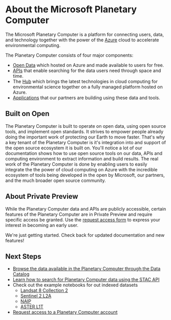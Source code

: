# About the Microsoft Planetary Computer

The Microsoft Planetary Computer is a platform for connecting users, data, and technology together with the power of the [Azure](https://azure.microsoft.com/en-us/) cloud to accelerate environmental computing.

The Planetary Computer consists of four major components:
- [Open Data](https://planetarycomputer.microsoft.com/catalog) which hosted on Azure and made available to users for free.
- [APIs](../concepts/stac.md) that enable searching for the data users need through space and time.
- The [Hub](../concepts/computing.md) which brings the latest technologies in cloud computing for environmental science together on a fully managed platform hosted on Azure.
- [Applications](https://planetarycomputer.microsoft.com/applications) that our partners are building using these data and tools.

## Built on Open

The Planetary Computer is built to operate on open data, using open source tools, and implement open standards. It strives to empower people already doing the important work of protecting our Earth to move faster. That's why a key tenant of the Planetary Computer is it's integration into and support of the open source ecosystem it is built on. You'll notice a lot of our documentation shows how to use open source tools on our data, APIs and computing environment to extract information and build results. The real work of the Planetary Computer is done by enabling users to easily integrate the the power of cloud computing on Azure with the incredible ecosystem of tools being developed in the open by Microsoft, our partners, and the much broader open source community.

## About Private Preview

While the Planetary Computer data and APIs are publicly accessible, certain features of the Planetary Computer are in Private Preview and require specific access be granted. Use the [request access form](https://planetarycomputer.microsoft.com/account/request) to express your interest in becoming an early user.

We're just getting started. Check back for updated documentation and new features!

## Next Steps

- [Browse the data available in the Planetary Computer through the Data Catalog](https://planetarycomputer.microsoft.com/catalog)
- [Learn how to search for Planetary Computer data using the STAC API](../quickstarts/reading-stac.ipynb)
- Check out the example notebooks for out indexed datasets
  - [Landsat 8 Collection 2](http://planetarycomputer.microsoft.com/dataset/landsat-8-c2-l2#Example-Notebook)
  - [Sentinel 2 L2A](http://planetarycomputer.microsoft.com/dataset/sentinel-2-l2a#Example-Notebook)
  - [NAIP]((http://planetarycomputer.microsoft.com/dataset/naip#Example-Notebook))
  - [ASTER L1T]((http://planetarycomputer.microsoft.com/dataset/aster-l1t#Example-Notebook))
- [Request access to a Planetary Computer account](https://planetarycomputer.microsoft.com/account/request)
